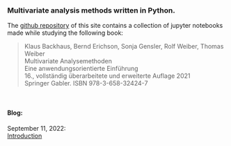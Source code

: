 ### Multivariate analysis methods written in Python.

The [github repository](https://github.com/baltricks/mva) of this site contains a collection of jupyter notebooks made while studying the following book:

<blockquote>
Klaus Backhaus, Bernd Erichson, Sonja Gensler, Rolf Weiber, Thomas Weiber <br>
Multivariate Analysemethoden <br>
Eine anwendungsorientierte Einführung <br>
16., vollständig überarbeitete und erweiterte Auflage 2021 <br>
Springer Gabler. ISBN 978-3-658-32424-7
</blockquote>

<br/>

#### Blog:
September 11, 2022: <br/>
[Introduction](2022-09-11-introduction.html)
